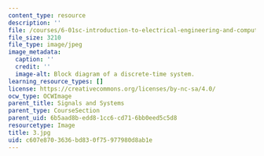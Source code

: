 ```yaml
---
content_type: resource
description: ''
file: /courses/6-01sc-introduction-to-electrical-engineering-and-computer-science-i-spring-2011/c607e8703636bd830f75977980d8ab1e_3.jpg
file_size: 3210
file_type: image/jpeg
image_metadata:
  caption: ''
  credit: ''
  image-alt: Block diagram of a discrete-time system.
learning_resource_types: []
license: https://creativecommons.org/licenses/by-nc-sa/4.0/
ocw_type: OCWImage
parent_title: Signals and Systems
parent_type: CourseSection
parent_uid: 6b5aad8b-edd8-1cc6-cd71-6bb0eed5c5d8
resourcetype: Image
title: 3.jpg
uid: c607e870-3636-bd83-0f75-977980d8ab1e
---
```

